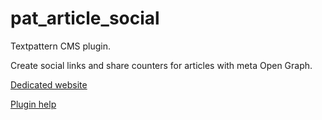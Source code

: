 pat_article_social
==================

Textpattern CMS plugin.

Create social links and share counters for articles with meta Open Graph.

[Dedicated website](http://pat-article-social.cara-tm.com/ "Go")

[Plugin help](http://pat-article-social.cara-tm.com/help "Go")

